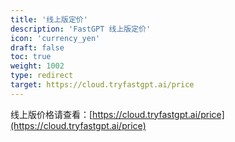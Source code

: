 ```yaml
---
title: '线上版定价'
description: 'FastGPT 线上版定价'
icon: 'currency_yen'
draft: false
toc: true
weight: 1002
type: redirect
target: https://cloud.tryfastgpt.ai/price
---
```


线上版价格请查看：[https://cloud.tryfastgpt.ai/price](https://cloud.tryfastgpt.ai/price)